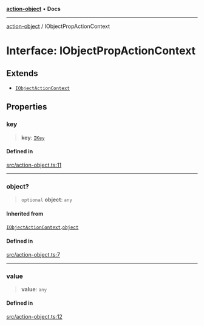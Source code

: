 [**action-object**](../README.md) • **Docs**

***

[action-object](../globals.md) / IObjectPropActionContext

# Interface: IObjectPropActionContext

## Extends

- [`IObjectActionContext`](IObjectActionContext.md)

## Properties

### key

> **key**: [`IKey`](../type-aliases/IKey.md)

#### Defined in

[src/action-object.ts:11](https://github.com/mksunny1/action-object/blob/2f994729170d9fd3715cf0f4d8ea6de29c244fed/src/action-object.ts#L11)

***

### object?

> `optional` **object**: `any`

#### Inherited from

[`IObjectActionContext`](IObjectActionContext.md).[`object`](IObjectActionContext.md#object)

#### Defined in

[src/action-object.ts:7](https://github.com/mksunny1/action-object/blob/2f994729170d9fd3715cf0f4d8ea6de29c244fed/src/action-object.ts#L7)

***

### value

> **value**: `any`

#### Defined in

[src/action-object.ts:12](https://github.com/mksunny1/action-object/blob/2f994729170d9fd3715cf0f4d8ea6de29c244fed/src/action-object.ts#L12)
